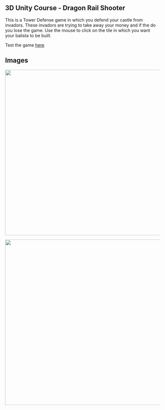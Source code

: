 ## 3D Unity Course - Dragon Rail Shooter

This is a Tower Defense game in which you defend your castle from invadors. These invadors are trying to take away your money and if the do you lose the game.
Use the mouse to click on the tile in which you want your balista to be built.

Test the game [here](https://sharemygame.com/@MatBM/balista-defense-game)

## Images
<p align="center">
  <img width="540" src="https://github.com/matheoBM/Tower-Defense/assets/51725829/6734515e-7937-4d8f-8ea6-f6dc7a17d6fc"
</p>
<p align="center">
  <img width="540" src="https://github.com/matheoBM/Tower-Defense/assets/51725829/ffe9ddbc-be64-462e-89c4-9dcf6f8a999f"
</p>


